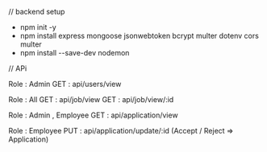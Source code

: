 


// backend setup
- npm init -y
- npm install express mongoose jsonwebtoken bcrypt multer dotenv cors multer
- npm install --save-dev nodemon

// APi 

Role : Admin
GET : api/users/view 

Role : All
GET : api/job/view
GET : api/job/view/:id

Role : Admin , Employee
GET : api/application/view

Role : Employee
PUT : api/application/update/:id (Accept / Reject => Application)
